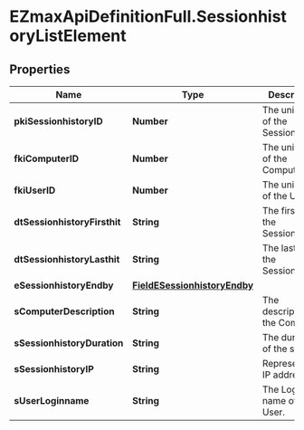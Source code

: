 # EZmaxApiDefinitionFull.SessionhistoryListElement

## Properties

Name | Type | Description | Notes
------------ | ------------- | ------------- | -------------
**pkiSessionhistoryID** | **Number** | The unique ID of the Sessionhistory | 
**fkiComputerID** | **Number** | The unique ID of the Computer | [optional] 
**fkiUserID** | **Number** | The unique ID of the User | [optional] 
**dtSessionhistoryFirsthit** | **String** | The first hit of the Sessionhistory | 
**dtSessionhistoryLasthit** | **String** | The last hit of the Sessionhistory | 
**eSessionhistoryEndby** | [**FieldESessionhistoryEndby**](FieldESessionhistoryEndby.md) |  | 
**sComputerDescription** | **String** | The description of the Computer | [optional] 
**sSessionhistoryDuration** | **String** | The duration of the session | 
**sSessionhistoryIP** | **String** | Represent an IP address. | 
**sUserLoginname** | **String** | The Login name of the User. | [optional] 


